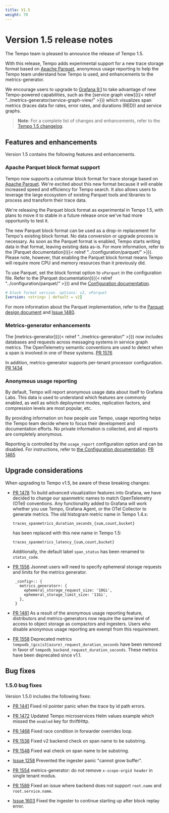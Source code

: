 ```yaml
---
title: V1.5
weight: 70
---
```


# Version 1.5 release notes

The Tempo team is pleased to announce the release of Tempo 1.5.

With this release, Tempo adds experimental support for a new trace storage format based on [Apache Parquet](https://parquet.apache.org/), anonymous usage reporting to help the Tempo team understand how Tempo is used, and enhancements to the metrics-generator.

We encourage users to upgrade to [Grafana 9.1](https://grafana.com/docs/grafana/latest/whatsnew/whats-new-in-v9-1/) to take advantage of new Tempo-powered capabilities,
such as the [service graph view]({{< relref "../metrics-generator/service-graph-view/" >}}) which visualizes span metrics (traces data for rates, error rates, and durations (RED)) and service graphs.

>**Note**: For a complete list of changes and enhancements, refer to the [Tempo 1.5 changelog](https://github.com/grafana/tempo/releases).


## Features and enhancements

Version 1.5 contains the following features and enhancements.

### Apache Parquet block format support

Tempo now supports a columnar block format for trace storage based on [Apache Parquet](https://parquet.apache.org/).
We're excited about this new format because it will enable increased speed and efficiency for Tempo search. It also allows users to leverage the large ecosystem of existing Parquet tools and libraries to process and transform their trace data.

We're releasing the Parquet block format as experimental in Tempo 1.5, with plans to move it to stable in a future release once we've had more opportunity to test it.

The new Parquet block format can be used as a drop-in replacement for Tempo's existing block format.
No data conversion or upgrade process is necessary.
As soon as the Parquet format is enabled, Tempo starts writing data in that format, leaving existing data as-is.
For more information, refer to the [Parquet documentation]({{< relref "../configuration/parquet/" >}}).
Please note, however, that enabling the Parquet block format means Tempo will require more CPU and memory resources than it previously did.

To use Parquet, set the block format option to `vParquet` in the configuration file.
Refer to the [Parquet documentation]({{< relref "../configuration/parquet/" >}}) and the [Configuration documentation](https://grafana.com/docs/tempo/latest/configuration/#storage).

```yaml
# block format version. options: v2, vParquet
[version: <string> | default = v2]
```

For more information about the Parquet implementation, refer to the [Parquet design document](https://github.com/mdisibio/tempo/blob/design-proposal-parquet/docs/design-proposals/2022-04%20Parquet.md) and [Issue 1480](https://github.com/grafana/tempo/issues/1480).

### Metrics-generator enhancements

The [metrics-generator]({{< relref "../metrics-generator/" >}}) now includes databases and requests across messaging systems in service graph metrics.
The OpenTelemetry semantic conventions are used to detect when a span is involved in one of these systems. [PR 1576](https://github.com/grafana/tempo/pull/1576)

In addition, metrics-generator supports per-tenant processor configuration. [PR 1434](https://github.com/grafana/tempo/pull/1434)

### Anonymous usage reporting

By default, Tempo will report anonymous usage data about itself to Grafana Labs. This data is used to understand which features are commonly enabled, as well as which deployment modes, replication factors, and compression levels are most popular, etc.

By providing information on how people use Tempo, usage reporting helps the Tempo team decide where to focus their development and documentation efforts. No private information is collected, and all reports are completely anonymous.

Reporting is controlled by the `usage_report` configuration option and can be disabled. For instructions, refer to [the Configuration documentation](https://grafana.com/docs/tempo/latest/configuration/#usage-report). [PR 1465](https://github.com/grafana/tempo/pull/1481)

## Upgrade considerations

When upgrading to Tempo v1.5, be aware of these breaking changes:

- [PR 1478](https://github.com/grafana/tempo/pull/1478) To build advanced visualization features into Grafana, we have decided to change our spanmetric names to match OpenTelemetry (OTel) conventions. Any functionality added to Grafana will work whether you use Tempo, Grafana Agent, or the OTel Collector to generate metrics.
   The old histogram metric name in Tempo 1.4.x:
   ```
   traces_spanmetrics_duration_seconds_{sum,count,bucket}
   ```
   has been replaced with this new name in Tempo 1.5:
   ```
   traces_spanmetrics_latency_{sum,count,bucket}
   ```
   Additionally, the default label `span_status` has been renamed to `status_code`.

- [PR 1556](https://github.com/grafana/tempo/pull/1556) Jsonnet users will need to specify ephemeral storage requests and limits for the metrics generator.
   ```
    _config+:: {
      metrics_generator+: {
        ephemeral_storage_request_size: '10Gi',
        ephemeral_storage_limit_size: '11Gi',
      },
    }
   ```

- [PR 1481](https://github.com/grafana/tempo/pull/1481) As a result of the anonymous usage reporting feature, distributors and metrics-generators now require the same level of access to object storage as compactors and ingesters. Users who disable anonymous usage reporting are exempt from this requirement.

- [PR 1558](https://github.com/grafana/tempo/pull/1558) Deprecated metrics `tempodb_(gcs|s3|azure)_request_duration_seconds` have been removed in favor of `tempodb_backend_request_duration_seconds`. These metrics have been deprecated since v1.1.

## Bug fixes

### 1.5.0 bug fixes

Version 1.5.0 includes the following fixes:

- [PR 1441](https://github.com/grafana/tempo/pull/1441) Fixed nil pointer panic when the trace by id path errors.

- [PR 1472](https://github.com/grafana/tempo/pull/1472) Updated Tempo microservices Helm values example which missed the `enabled` key for thriftHttp.

- [PR 1468](https://github.com/grafana/tempo/pull/1468) Fixed race condition in forwarder overrides loop.

- [PR 1538](https://github.com/grafana/tempo/pull/1538) Fixed v2 backend check on span name to be substring.

- [PR 1548](https://github.com/grafana/tempo/pull/1548) Fixed wal check on span name to be substring.

- [Issue 1258](https://github.com/grafana/tempo/issues/1258) Prevented the ingester panic "cannot grow buffer".

- [PR 1554](https://github.com/grafana/tempo/pull/1554) metrics-generator: do not remove `x-scope-orgid header` in single tenant modus.

- [PR 1589](https://github.com/grafana/tempo/pull/1589) Fixed an issue where backend does not support `root.name` and `root.service.name`.

- [Issue 1603](https://github.com/grafana/tempo/issues/1603) Fixed the ingester to continue starting up after block replay error.